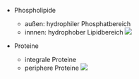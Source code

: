 - Phospholipide 
	- außen: hydrophiler Phosphatbereich
	- innnen: hydrophober Lipidbereich
	![](Pasted%20image%2020231012094052.png)

- Proteine
	- integrale Proteine
	- periphere Proteine
	![](Pasted%20image%2020231012094327.png)



